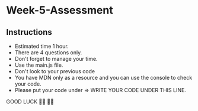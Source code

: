 # Week-5-Assessment

## Instructions

- Estimated time 1 hour.
- There are 4 questions only.
- Don't forget to manage your time.
- Use the main.js file.
- Don't look to your previous code
- You have MDN only as a resource and you can use the console to check your code.
- Please put your code under => WRITE YOUR CODE UNDER THIS LINE.

GOOD LUCK 👩‍💻 👨‍💻
